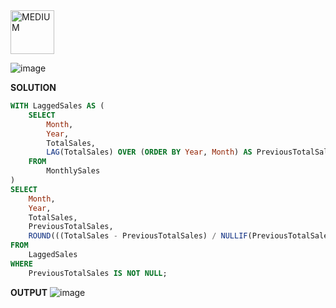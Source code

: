 <img src="https://img.shields.io/badge/MEDIUM-orange" alt="MEDIUM" width="70">

![image](https://github.com/user-attachments/assets/cdc1b35f-ec1b-4c8c-8596-0cbd1486ac33)

**SOLUTION**
```sql
WITH LaggedSales AS (
    SELECT
        Month,
        Year,
        TotalSales,
        LAG(TotalSales) OVER (ORDER BY Year, Month) AS PreviousTotalSales
    FROM
        MonthlySales
)
SELECT
    Month,
    Year,
    TotalSales,
    PreviousTotalSales,
    ROUND(((TotalSales - PreviousTotalSales) / NULLIF(PreviousTotalSales, 0)) * 100, 2) AS GrowthRate
FROM
    LaggedSales
WHERE
    PreviousTotalSales IS NOT NULL; 
```

**OUTPUT**
![image](https://github.com/user-attachments/assets/86cd769a-7fd3-4c05-a74a-03952333a1ca)

